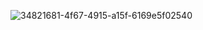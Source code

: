 ![34821681-4f67-4915-a15f-6169e5f02540](https://github.com/user-attachments/assets/2bcb3a42-1e06-40ec-ab2f-41b631fed696)
